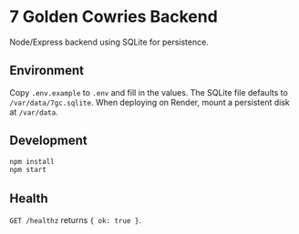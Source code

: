 # 7 Golden Cowries Backend

Node/Express backend using SQLite for persistence.

## Environment

Copy `.env.example` to `.env` and fill in the values. The SQLite file defaults to `/var/data/7gc.sqlite`.
When deploying on Render, mount a persistent disk at `/var/data`.

## Development

```bash
npm install
npm start
```

## Health

`GET /healthz` returns `{ ok: true }`.
